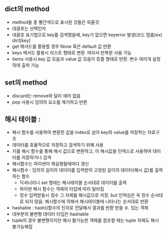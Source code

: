 
## dict의 method

- method들 중 빨간색으로 표시된 것들은 외울것
- 대괄호는 선택인자
- 대괄호 표기법으로 key를 검색했을때, key가 없으면 keyerror 발생(코드 멈춤)ex) dict[key]
- get 메서드를 활용할 경우 None 혹은 default 값 반환
- keys 메서드 활용시 리스트 형태로 변환. 따라서 반복문 사용 가능
- items 사용시 key 값 모음과 value 값 모음이 튜플 형태로 반환. 변수 여러개 설정하여 출력 가능
## set의 method

- discard는 remove와 달리 에러 없음
- pop 사용시 임의의 요소를 제거하고 반환

## 해시 테이블 :

- 해시 함수를 사용하여 변환한 값을 index로 삼아 key와 value를 저장하는 자료구조
- 데이터를 효율적으로 저장하고 검색하기 위해 사용
- 키를 해시 함수를 통해 해시 값으로 변환하고, 이 해시값을 인덱스로 사용하여 데이터를 저장하거나 검색
- 해시함수는 파이썬이 재실행될때마다 갱신
- 해시함수 : 임의의 길이의 데이터를 입력받아 고정된 길이의 데이터(해시 값)를 출력하는 함수
	- 딕셔너리나 set 형태는 해시테이블 순서대로 데이터를 출력
	- 파이썬 해시 함수는 객체의 타입에 따라 달라짐
	- 정수 입력받을시 정수 그 자체를 해시값으로 저장. but 인덱싱은 꼭 정수 순서대로 되지 않음. 해시함수에 의해서 해시테이블에 나타나는 순서대로 반환
- hashable : hash()함수의 인자로 전달해서 결과를 반환 받을 수. 있는 객체
- 대부분의 불변형 데이터 타입은 hashable
- tuple의 경우 불변형이지만 해시 불가능한 객체를 참조할 때는 tuple 자체도 해시 불가능해짐